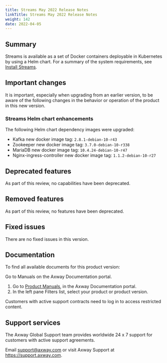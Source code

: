 ```yaml
---
title: Streams May 2022 Release Notes
linkTitle: Streams May 2022 Release Notes
weight: 142
date: 2022-04-05
---
```


## Summary

Streams is available as a set of Docker containers deployable in Kubernetes by using a Helm chart. For a summary of the system requirements, see [Install Streams](/docs/install/).

## Important changes
<!-- Use this section to describe any changes in the behavior of the product (as a result of features or fixes), for example, new Java system properties in the jvm.xml file. This section could also be used for any important information that doesn't fit elsewhere. -->

It is important, especially when upgrading from an earlier version, to be aware of the following changes in the behavior or operation of the product in this new version.

### Streams Helm chart enhancements

The following Helm chart dependency images were upgraded:

* Kafka new docker image tag: `2.8.1-debian-10-r43`
* Zookeeper new docker image tag: `3.7.0-debian-10-r338`
* MariaDB new docker image tag: `10.4.24-debian-10-r47`
* Nginx-ingress-controller new docker image tag: `1.1.2-debian-10-r27`

## Deprecated features
<!-- As part of our software development life cycle, we constantly review our Streams offering. -->

As part of this review, no capabilities have been deprecated.

## Removed features
<!-- To stay current and align our offerings with customer demand and best practices, Axway might discontinue support for some capabilities. -->

As part of this review, no features have been deprecated.

## Fixed issues

There are no fixed issues in this version.

## Documentation

To find all available documents for this product version:

Go to Manuals on the Axway Documentation portal.

1. Go to [Product Manuals](https://docs.axway.com/bundle), in the Axway Documentation portal.
2. In the left pane Filters list, select your product or product version.

Customers with active support contracts need to log in to access restricted content.

## Support services

The Axway Global Support team provides worldwide 24 x 7 support for customers with active support agreements.

Email [support@axway.com](mailto:support@axway.com) or visit Axway Support at <https://support.axway.com>.
